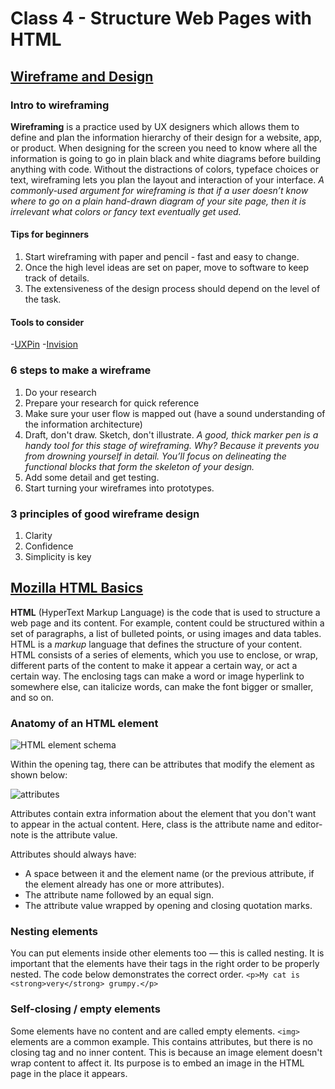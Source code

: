 # Class 4 - Structure Web Pages with HTML

## [Wireframe and Design](https://careerfoundry.com/en/blog/ux-design/how-to-create-your-first-wireframe/)

### Intro to wireframing
**Wireframing** is a practice used by UX designers which allows them to define and plan the information hierarchy of their design for a website, app, or product.
When designing for the screen you need to know where all the information is going to go in plain black and white diagrams before building anything with code.
Without the distractions of colors, typeface choices or text, wireframing lets you plan the layout and interaction of your interface. *A commonly-used argument for wireframing is that if a user doesn’t know where to go on a plain hand-drawn diagram of your site page, then it is irrelevant what colors or fancy text eventually get used.*

#### Tips for beginners

1. Start wireframing with paper and pencil - fast and easy to change.
2. Once the high level ideas are set on paper, move to software to keep track of details.
3. The extensiveness of the design process should depend on the level of the task.

#### Tools to consider

-[UXPin](https://www.uxpin.com/)
-[Invision](https://www.invisionapp.com/)

### 6 steps to make a wireframe

1. Do your research
2. Prepare your research for quick reference
3. Make sure your user flow is mapped out (have a sound understanding of the information architecture)
4. Draft, don't draw. Sketch, don't illustrate.
*A good, thick marker pen is a handy tool for this stage of wireframing. Why? Because it prevents you from drowning yourself in detail. You’ll focus on delineating the functional blocks that form the skeleton of your design.*
5. Add some detail and get testing.
6. Start turning your wireframes into prototypes.

### 3 principles of good wireframe design

1. Clarity
2. Confidence
3. Simplicity is key

## [Mozilla HTML Basics](https://developer.mozilla.org/en-US/docs/Learn/Getting_started_with_the_web/HTML_basics)

**HTML** (HyperText Markup Language) is the code that is used to structure a web page and its content. For example, content could be structured within a set of paragraphs, a list of bulleted points, or using images and data tables.
HTML is a *markup* language that defines the structure of your content. HTML consists of a series of elements, which you use to enclose, or wrap, different parts of the content to make it appear a certain way, or act a certain way. The enclosing tags can make a word or image hyperlink to somewhere else, can italicize words, can make the font bigger or smaller, and so on.

### Anatomy of an HTML element

![HTML element schema](https://developer.mozilla.org/en-US/docs/Learn/Getting_started_with_the_web/HTML_basics/grumpy-cat-small.png)

Within the opening tag, there can be attributes that modify the element as shown below:

![attributes](https://developer.mozilla.org/en-US/docs/Learn/Getting_started_with_the_web/HTML_basics/grumpy-cat-attribute-small.png)

Attributes contain extra information about the element that you don't want to appear in the actual content. Here, class is the attribute name and editor-note is the attribute value.

Attributes should always have:

* A space between it and the element name (or the previous attribute, if the element already has one or more attributes).
* The attribute name followed by an equal sign.
* The attribute value wrapped by opening and closing quotation marks.

### Nesting elements

You can put elements inside other elements too — this is called nesting. 
It is important that the elements have their tags in the right order to be properly nested. The code below demonstrates the correct order.
`<p>My cat is <strong>very</strong> grumpy.</p>`

### Self-closing / empty elements

Some elements have no content and are called empty elements. `<img>` elements are a common example. This contains attributes, but there is no closing </img> tag and no inner content. This is because an image element doesn't wrap content to affect it. Its purpose is to embed an image in the HTML page in the place it appears.



